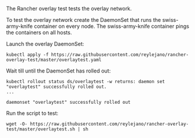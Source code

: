 The Rancher overlay test tests the overlay network.

To test the overlay network create the DaemonSet that runs the swiss-army-knife container on every node.
The swiss-army-knife container pings the containers on all hosts.

Launch the overlay DaemonSet:

```
kubectl apply -f https://raw.githubusercontent.com/reylejano/rancher-overlay-test/master/overlaytest.yaml
```

Wait till until the DaemonSet has rolled out:

```
kubectl rollout status ds/overlaytest -w returns: daemon set "overlaytest" successfully rolled out.
...

daemonset "overlaytest" successfully rolled out
```

Run the script to test:

```
wget -O- https://raw.githubusercontent.com/reylejano/rancher-overlay-test/master/overlaytest.sh | sh
```
